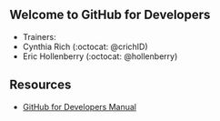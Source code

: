 ## Welcome to GitHub for Developers

- Trainers:
 - Cynthia Rich (:octocat: @crichID)
 - Eric Hollenberry (:octocat: @hollenberry)

## Resources

- [GitHub for Developers Manual](https://github.com/githubteacher/developers-july/blob/master/github-for-developers-student-manual.pdf)
